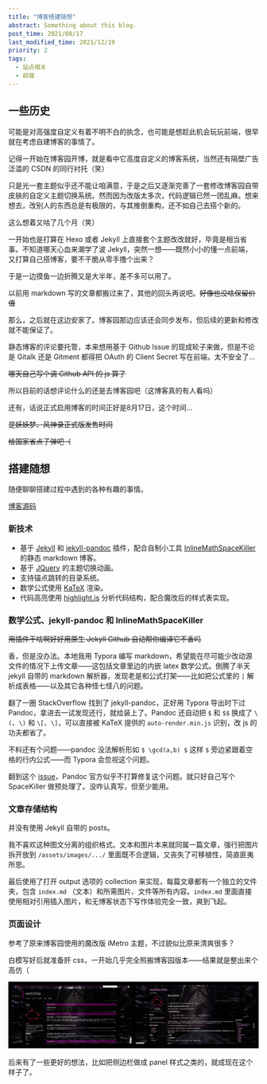 ```yaml
---
title: "博客搭建随想"
abstract: Something about this blog.
post_time: 2021/08/17
last_modified_time: 2021/12/19
priority: 2
tags:
  - 站点相关
  - 前端
---
```

## 一些历史

可能是对高强度自定义有着不明不白的执念，也可能是想趁此机会玩玩前端，很早就在考虑自建博客的事情了。

记得一开始在博客园开博，就是看中它高度自定义的博客系统，当然还有隔壁广告泛滥的 CSDN 的同行衬托（笑）

只是光一套主题似乎还不能让咱满意，于是之后又逐渐完善了一套修改博客园自带皮肤的自定义主题切换系统。然而因为改版太多次，代码逻辑已然一团乱麻。想来想去，改别人的东西总是有极限的，与其推倒重构，还不如自己去搭个新的。

这么想着又咕了几个月（笑）

一开始也是打算在 Hexo 或者 Jekyll 上直接套个主题改改就好，毕竟是相当省事。不知道哪天心血来潮学了波 Jekyll，突然一想——既然小小的懂一点前端，又打算自己搭博客，要不干脆从零手撸个出来？

于是一边摸鱼一边折腾又是大半年，差不多可以用了。

以前用 markdown 写的文章都搬过来了，其他的回头再说吧。~~好像也没啥保留价值~~

那么，之后就在这边安家了。博客园那边应该还会同步发布，但后续的更新和修改就不能保证了。

静态博客的评论要托管，本来想用基于 Github Issue 的现成轮子来做，但是不论是 Gitalk 还是 Gitment 都得把 OAuth 的 Client Secret 写在前端，太不安全了...

~~哪天自己写个调 Github API 的 js 算了~~

所以目前的话想评论什么的还是去博客园吧（这博客真的有人看吗）

还有，话说正式启用博客的时间正好是8月17日，这个时间...

~~是妖妖梦、风神录正式版发售时间~~

~~给国家省点子弹吧（~~

## 搭建随想

随便聊聊搭建过程中遇到的各种有趣的事情。

[博客源码](https://github.com/sun123zxy/blog-code)

### 新技术

+ 基于 [Jekyll](https://jekyllrb.com/) 和 [jekyll-pandoc](https://github.com/mfenner/jekyll-pandoc) 插件，配合自制小工具 [InlineMathSpaceKiller](https://github.com/sun123zxy/InlineMathSpaceKiller) 的静态 markdown 博客。
+ 基于 [JQuery](https://jquery.com/) 的主题切换动画。
+ 支持锚点跳转的目录系统。
+ 数学公式使用 [KaTeX](https://katex.org/) 渲染。
+ 代码高亮使用 [highlight.js](https://highlightjs.org/) 分析代码结构，配合魔改后的样式表实现。

### 数学公式、jekyll-pandoc 和 InlineMathSpaceKiller

~~用插件干啥啊好好用原生 Jekyll Github 自动帮你编译它不香吗~~

香，但是没办法。本地我用 Typora 编写 markdown，希望能在尽可能少改动源文件的情况下上传文章——这包括文章里边的内嵌 latex 数学公式。倒腾了半天 jekyll 自带的 markdown 解析器，发现老是和公式打架——比如把公式里的 `|` 解析成表格——以及其它各种怪七怪八的问题。

翻了一圈 StackOverflow 找到了 jekyll-pandoc，正好用 Typora 导出时下过 Pandoc，拿进去一试发现还行，就给装上了。Pandoc 还自动把 `$` 和 `$$` 换成了 `\(`、`\)` 和 `\[`、`\]`，可以直接被 KaTeX 提供的 `auto-render.min.js` 识别，改 js 的功夫都省了。 

不料还有个问题——pandoc 没法解析形如 `$ \gcd(a,b) $` 这样 `$` 旁边紧跟着空格的行内公式——而 Typora 会忽视这个问题。

翻到这个 [issue](https://github.com/jgm/pandoc/issues/5672)，Pandoc 官方似乎不打算修复这个问题。就只好自己写个 SpaceKiller 做预处理了。没咋认真写，但至少能用。

### 文章存储结构

并没有使用 Jekyll 自带的 posts。

我不喜欢这种图文分离的组织格式。文本和图片本来就同属一篇文章，强行把图片拆开放到 `/assets/images/.../` 里面既不合逻辑，又丧失了可移植性，简直匪夷所思。

最后使用了打开 output 选项的 collection 来实现，每篇文章都有一个独立的文件夹，包含 `index.md` （文本）和所需图片、文件等所有内容。`index.md` 里面直接使用相对引用插入图片，和无博客状态下写作体验完全一致，爽到飞起。

### 页面设计

参考了原来博客园使用的魔改版 iMetro 主题，不过貌似比原来清爽很多？

白模写好后就准备肝 css，一开始几乎完全照搬博客园版本——结果就是整出来个高仿（

![我高仿我自己.jpg](imitate.jpg)

后来有了一些更好的想法，比如把侧边栏做成 panel 样式之类的，就成现在这个样子了。